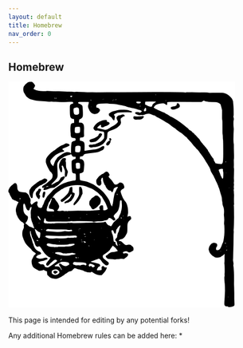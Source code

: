 ```yaml
---
layout: default
title: Homebrew
nav_order: 0
---
```

## Homebrew

![Cauldron](Content/Cauldron.svg)

This page is intended for editing by any potential forks!

Any additional Homebrew rules can be added here:
* 